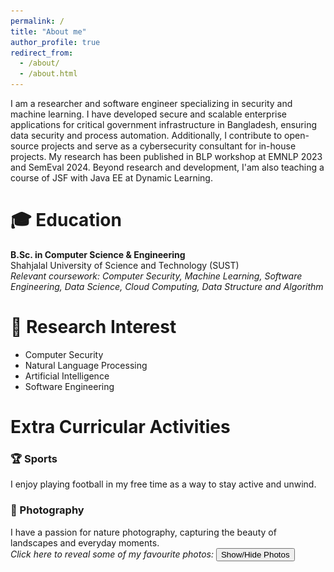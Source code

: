 ```yaml
---
permalink: /
title: "About me"
author_profile: true
redirect_from: 
  - /about/
  - /about.html
---
```


I am a researcher and software engineer specializing in security and machine learning. I have developed secure and scalable enterprise applications for critical government infrastructure in Bangladesh, ensuring data security and process automation. Additionally, I contribute to open-source projects and serve as a cybersecurity consultant for in-house projects. My research has been published in BLP workshop at EMNLP 2023 and SemEval 2024. Beyond research and development, I'am also teaching a course of JSF with Java EE at Dynamic Learning.

🎓 Education
======
**B.Sc. in Computer Science & Engineering** \
Shahjalal University of Science and Technology (SUST) \
*Relevant coursework: Computer Security, Machine Learning, Software Engineering, Data Science, Cloud Computing, Data Structure and Algorithm*  

🔬 Research Interest
======
* Computer Security
* Natural Language Processing
* Artificial Intelligence
* Software Engineering

Extra Curricular Activities
======

### 🏆 Sports
I enjoy playing football in my free time as a way to stay active and unwind.

### 📸 Photography

I have a passion for nature photography, capturing the beauty of landscapes and everyday moments. <br>
*Click here to reveal some of my favourite photos:*
<button onclick="togglePhotos()">Show/Hide Photos</button>

<div class="photo-grid" id="photo-grid" style="display:none">
   <div class="photo-item">
      <img src="/images/1-shapla.jpg" alt="Photo 1">
   </div>
   <div class="photo-item">
      <img src="/images/2-togor.jpg" alt="Photo 2">
   </div>
   
   <div class="photo-item">
      <img src="/images/9-khulna.jpg" alt="Photo 9">
   </div>


   <div class="photo-item">
      <img src="/images/5-dohs.jpg" alt="Photo 5">
   </div>

   <div class="photo-item">
      <img src="/images/7-ambarkhana.jpg" alt="Photo 7">
   </div>
    <div class="photo-item">
      <img src="/images/8-cat.jpg" alt="Photo 8">
   </div>
      

   <div class="photo-item">
      <img src="/images/4-dohs.jpg" alt="Photo 4">
   </div>

   <div class="photo-item">
      <img src="/images/10-tangu.jpg" alt="Photo 10">
   </div>
      
   <div class="photo-item">
      <img src="/images/6-saintmartin.jpg" alt="Photo 6">
   </div>

   <div class="photo-item">
      <img src="/images/3-turongchora.jpg" alt="Photo 3">
   </div>
</div>

<style>
.photo-grid {
   display: grid;
   grid-template-columns: repeat(auto-fit, minmax(250px, 1fr));
   grid-gap: 10px;
}

.photo-item {
   display: flex;
   justify-content: center;
   align-items: center;
   overflow: hidden;
   border-radius: 5px;
   box-shadow: 0 0 10px rgba(0, 0, 0, 0.2);
}

.photo-item img {
   max-width: 100%;
   height: auto;
   transition: transform 0.3s ease;
}

.photo-item:hover img {
   transform: scale(1.1);
}
</style>

<script>
function togglePhotos() {
   var x = document.getElementById("photo-grid");
   if (x.style.display === "none") {
      x.style.display = "grid";
   } else {
      x.style.display = "none";
   }
}
</script>